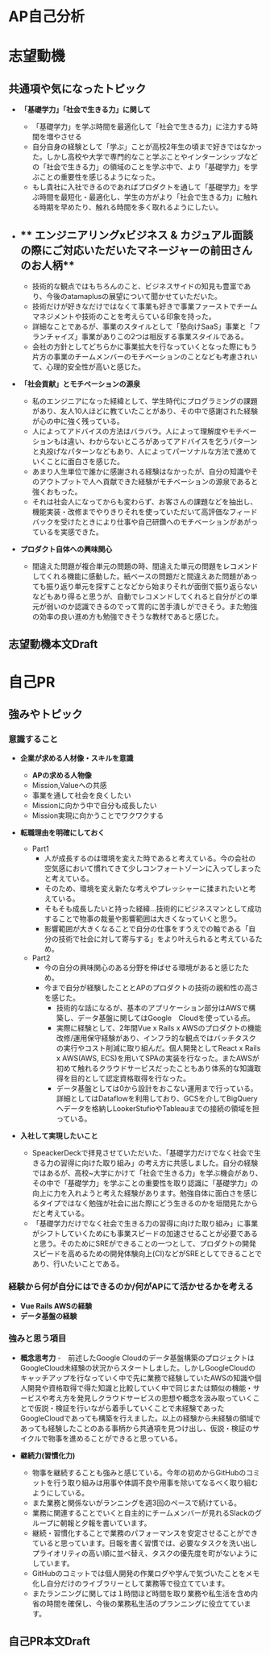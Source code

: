 # AP自己分析

# 志望動機

## 共通項や気になったトピック

- **「基礎学力」「社会で生きる力」に関して**
  - 「基礎学力」を学ぶ時間を最適化して「社会で生きる力」に注力する時間を増やさせる
  - 自分自身の経験として「学ぶ」ことが高校2年生の頃まで好きではなかった。しかし高校や大学で専門的なこと学ぶことやインターンシップなどの「社会で生きる力」の領域のことを学ぶ中で、より「基礎学力」を学ぶことの重要性を感じるようになった。
  - もし貴社に入社できるのであればプロダクトを通して「基礎学力」を学ぶ時間を最短化・最適化し、学生の方がより「社会で生きる力」に触れる時期を早めたり、触れる時間を多く取れるようにしたい。
    
- ** エンジニアリングxビジネス & カジュアル面談の際にご対応いただいたマネージャーの前田さんのお人柄**
  - 
  - 技術的な観点ではもちろんのこと、ビジネスサイドの知見も豊富であり、今後のatamaplusの展望について聞かせていただいた。
  - 技術だけが好きなだけではなくて事業も好きで事業ファーストでチームマネジメントや技術のことを考えらている印象を持った。
  - 詳細なことであるが、事業のスタイルとして「塾向けSaaS」事業と「フランチャイズ」事業がありこの2つは相反する事業スタイルである。
  - 会社の方針としてどちらかに事業拡大を行なっていくとなった際にもう片方の事業のチームメンバーのモチベーションのことなども考慮されいて、心理的安全性が高いと感じた。
    
- **「社会貢献」とモチベーションの源泉**
  - 私のエンジニアになった経緯として、学生時代にプログラミングの課題があり、友人10人ほどに教ていたことがあり、その中で感謝された経験が心の中に強く残っている。
  - 人によってアドバイスの方法はバラバラ。人によって理解度やモチベーションもは違い、わからないところがあってアドバイスを乞うパターンと丸投げなパターンなどもあり、人によってパーソナルな方法で進めていくことに面白さを感じた。
  - あまり人生単位で誰かに感謝される経験はなかったが、自分の知識やそのアウトプットで人へ貢献できた経験がモチベーションの源泉であると強くおもった。
  - それは社会人になってからも変わらず、お客さんの課題などを抽出し、機能実装・改修までやりきりそれを使っていただいて高評価なフィードバックを受けたときにより仕事や自己研鑽へのモチベーションがあがっているを実感できた。
 
- **プロダクト自体への興味関心**
  - 間違えた問題が複合単元の問題の時、間違えた単元の問題をレコメンドしてくれる機能に感動した。紙ベースの問題だと間違えあた問題があっても振り返り単元を探すことなどから始まりそれが面倒で振り返らないなどもあり得ると思うが、自動でレコメンドしてくれると自分がどの単元が弱いのか認識できるのでって胃的に苦手潰しができそう。また勉強の効率の良い進め方も勉強できそうな教材であると感じた。

## 志望動機本文Draft

# 自己PR

## 強みやトピック
### 意識すること
- **企業が求める人材像・スキルを意識**
  - **APの求める人物像**
   - Mission,Valueへの共感
   - 事業を通して社会を良くしたい
   - Missionに向かう中で自分も成長したい
   - Mission実現に向かうことでワクワクする
  
- **転職理由を明確にしておく**
  - Part1
    - 人が成長するのは環境を変えた時であると考えている。今の会社の空気感において慣れてきて少しコンフォートゾーンに入ってしまったと考えている。
    - そのため、環境を変え新たな考えやプレッシャーに揉まれたいと考えている。
    - そもそも成長したいと持った経緯...技術的にビジネスマンとして成功することで物事の裁量や影響範囲は大きくなっていくと思う。
    - 影響範囲が大きくなることで自分の仕事をすうえでの軸である「自分の技術で社会に対して寄与する」をより叶えられると考えているため。
  - Part2
    - 今の自分の興味関心のある分野を伸ばせる環境があると感じたため。
    - 今まで自分が経験したこととAPのプロダクトの技術の親和性の高さを感じた。
      - 技術的な話になるが、基本のアプリケーション部分はAWSで構築し、データ基盤に関してはGoogle　Cloudを使っている点。
      - 実際に経験として、2年間Vue x Rails x AWSのプロダクトの機能改修/運用保守経験があり、インフラ的な観点ではバッチタスクの実行やコスト削減に取り組んだ。個人開発としてReact x Rails x AWS(AWS, ECS)を用いてSPAの実装を行なった。またAWSが初めて触れるクラウドサービスだったこともあり体系的な知識取得を目的として認定資格取得を行なった。
      - データ基盤としては0から設計をおこない運用まで行っている。詳細としてはDataflowを利用しており、GCSを介してBigQueryへデータを格納しLookerStufioやTableauまでの接続の領域を担っている。 

- **入社して実現したいこと**
  - SpeackerDeckで拝見させていただいた、「基礎学力だけでなく社会で生きる力の習得に向けた取り組み」の考え方に共感しました。自分の経験ではあるが、高校~大学にかけて「社会で生きる力」を学ぶ機会があり、その中で「基礎学力」を学ぶことの重要性を取り認識に「基礎学力」の向上に力を入れようと考えた経験があります。勉強自体に面白さを感じるタイプではなく勉強が社会に出た際にどう生きるのかを垣間見たからだと考えている。
  - 「基礎学力だけでなく社会で生きる力の習得に向けた取り組み」に事業がシフトしていくためにも事業スピードの加速させることが必要であると思う。そのためにSREができることの一つとして、プロダクトの開発スピードを高めるための開発体験向上(CI)などがSREとしてできることであり、行いたいことである。

### 経験から何が自分にはできるのか/何がAPにて活かせるかを考える
- **Vue Rails AWSの経験**
- **データ基盤の経験**

### 強みと思う項目
- **概念思考力**
  -　前述したGoogle Cloudのデータ基盤構築のプロジェクトはGoogleCloud未経験の状況からスタートしました。しかしGoogleCloudのキャッチアップを行なっていく中で先に業務で経験していたAWSの知識や個人開発や資格取得で得た知識と比較していく中で同じまたは類似の機能・サービスや考え方を発見しクラウドサービスの思想や概念を汲み取っていくことで仮説・検証を行いながら着手していくことで未経験であったGoogleCloudであっても構築を行えました。以上の経験から未経験の領域であっても経験したことのある事柄から共通項を見つけ出し、仮説・検証のサイクルで物事を進めることができると思っている。

- **継続力(習慣化力)**
  - 物事を継続することも強みと感じている。今年の初めからGitHubのコミットを行う取り組みは用事や体調不良や用事を除いてなるべく取り組むようにしている。
  - また業務と関係ないがランニングを週3回のペースで続けている。
  - 業務に関連することでいくと自主的にチームメンバーが見れるSlackのグループに朝報と夕報を書いています。
  - 継続・習慣化することで業務のパフォーマンスを安定させることができていると思っています。日報を書く習慣では、必要なタスクを洗い出しプライオリティの高い順に並べ替え、タスクの優先度を町がないようにしています。
  - GitHubのコミットでは個人開発の作業ログや学んで気づいたことをメモ化し自分だけのライブラリーとして業務等で役立てています。
  - またランニングに関しては１時間ほど時間を取り業務や私生活を含め内省の時間を確保し、今後の業務私生活のプランニングに役立てています。


## 自己PR本文Draft
